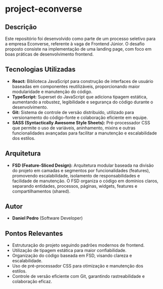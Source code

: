 # project-econverse

## Descrição

Este repositório foi desenvolvido como parte de um processo seletivo para a empresa Econverse, referente à vaga de Frontend Júnior. O desafio proposto consiste na implementação de uma landing page, com foco em boas práticas de desenvolvimento frontend.

## Tecnologias Utilizadas

- **React:** Biblioteca JavaScript para construção de interfaces de usuário baseadas em componentes reutilizáveis, proporcionando maior modularidade e manutenção do código.
- **TypeScript:** Superset do JavaScript que adiciona tipagem estática, aumentando a robustez, legibilidade e segurança do código durante o desenvolvimento.
- **Git:** Sistema de controle de versão distribuído, utilizado para versionamento do código-fonte e colaboração eficiente em equipe.
- **SASS (Syntactically Awesome Style Sheets):** Pré-processador CSS que permite o uso de variáveis, aninhamento, mixins e outras funcionalidades avançadas para facilitar a manutenção e escalabilidade dos estilos.

## Arquitetura

- **FSD (Feature-Sliced Design):** Arquitetura modular baseada na divisão do projeto em camadas e segmentos por funcionalidades (features), promovendo escalabilidade, isolamento de responsabilidades e facilidade de manutenção. O FSD organiza o código em domínios claros, separando entidades, processos, páginas, widgets, features e compartilhamentos (shared).

## Autor

- **Daniel Pedro** (Software Developer)

## Pontos Relevantes

- Estruturação do projeto seguindo padrões modernos de frontend.
- Utilização de tipagem estática para maior confiabilidade.
- Organização do código baseada em FSD, visando clareza e escalabilidade.
- Uso de pré-processador CSS para otimização e manutenção dos estilos.
- Controle de versão eficiente com Git, garantindo rastreabilidade e colaboração eficaz.

